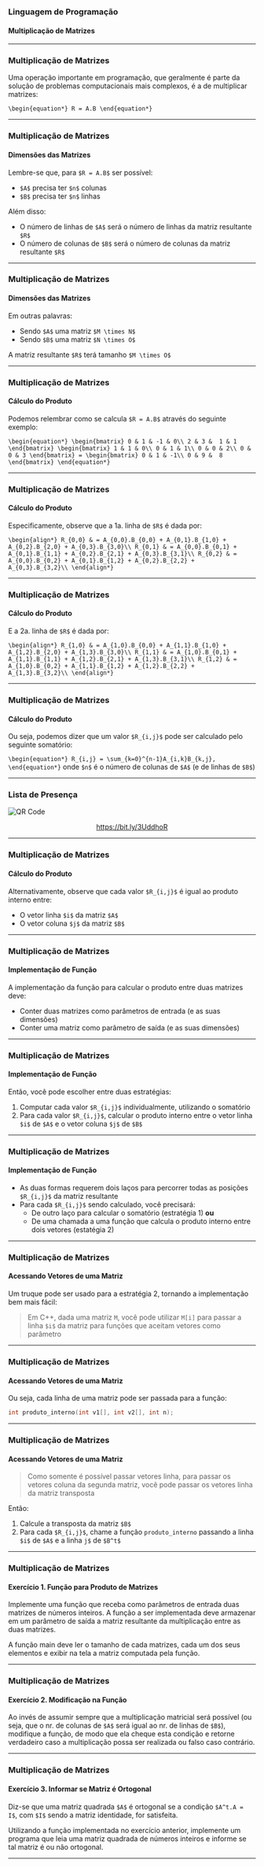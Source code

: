 ### Linguagem de Programação
#### Multiplicação de Matrizes
---

### Multiplicação de Matrizes

Uma operação importante em programação,
que geralmente é parte da solução de problemas computacionais
mais complexos, é a de multiplicar matrizes:

`
\begin{equation*}
    R = A.B
\end{equation*}
`

---

### Multiplicação de Matrizes
#### Dimensões das Matrizes

Lembre-se que, para `$R = A.B$` ser possível:

- `$A$` precisa ter `$n$` colunas
- `$B$` precisa ter `$n$` linhas

Além disso:

- O número de linhas de `$A$` será o número
  de linhas da matriz resultante `$R$`
- O número de colunas de `$B$` será o número
  de colunas da matriz resultante `$R$`

---

### Multiplicação de Matrizes
#### Dimensões das Matrizes

Em outras palavras:

- Sendo `$A$` uma matriz `$M \times N$`
- Sendo `$B$` uma matriz `$N \times O$`

A matriz resultante `$R$` terá tamanho `$M \times O$`

---

### Multiplicação de Matrizes
#### Cálculo do Produto

Podemos relembrar como se calcula `$R = A.B$`
através do seguinte exemplo:

`
\begin{equation*}
    \begin{bmatrix}
    0 & 1 & -1 & 0\\
    2 & 3 &  1 & 1
    \end{bmatrix}
    \begin{bmatrix}
    1 & 1 & 0\\
    0 & 1 & 1\\
    0 & 0 & 2\\
    0 & 0 & 3
    \end{bmatrix}
    =
    \begin{bmatrix}
    0 & 1 & -1\\
    0 & 9 &  8
    \end{bmatrix}
\end{equation*}
`

---

### Multiplicação de Matrizes
#### Cálculo do Produto

Especificamente, observe que a 1a. linha
de `$R$` é dada por: 

`
\begin{align*}
R_{0,0} & = A_{0,0}.B_{0,0} + A_{0,1}.B_{1,0} + A_{0,2}.B_{2,0} + A_{0,3}.B_{3,0}\\
R_{0,1} & = A_{0,0}.B_{0,1} + A_{0,1}.B_{1,1} + A_{0,2}.B_{2,1} + A_{0,3}.B_{3,1}\\
R_{0,2} & = A_{0,0}.B_{0,2} + A_{0,1}.B_{1,2} + A_{0,2}.B_{2,2} + A_{0,3}.B_{3,2}\\
\end{align*}
`

---

### Multiplicação de Matrizes
#### Cálculo do Produto

E a 2a. linha de `$R$` é dada por: 

`
\begin{align*}
R_{1,0} & = A_{1,0}.B_{0,0} + A_{1,1}.B_{1,0} + A_{1,2}.B_{2,0} + A_{1,3}.B_{3,0}\\
R_{1,1} & = A_{1,0}.B_{0,1} + A_{1,1}.B_{1,1} + A_{1,2}.B_{2,1} + A_{1,3}.B_{3,1}\\
R_{1,2} & = A_{1,0}.B_{0,2} + A_{1,1}.B_{1,2} + A_{1,2}.B_{2,2} + A_{1,3}.B_{3,2}\\
\end{align*}
`

---

### Multiplicação de Matrizes
#### Cálculo do Produto

Ou seja, podemos dizer que um valor `$R_{i,j}$`
pode ser calculado pelo seguinte somatório:

`
\begin{equation*}
    R_{i,j} = \sum_{k=0}^{n-1}A_{i,k}B_{k,j},
\end{equation*}
`
onde `$n$` é o número de colunas de `$A$` (e de linhas
de `$B$`)

---

### Lista de Presença

<img src="https://chart.apis.google.com/chart?cht=qr&chs=300x300&chld=L%7C1&chl=https%3A%2F%2Fbit.ly%2F3UddhoR" alt="QR Code" border="0" />

<a href="https://bit.ly/3UddhoR"><p style="text-align:center;">https://bit.ly/3UddhoR</p></a>

---

### Multiplicação de Matrizes
#### Cálculo do Produto

Alternativamente, observe que cada valor `$R_{i,j}$`
é igual ao produto interno entre:

- O vetor linha `$i$` da matriz `$A$`
- O vetor coluna `$j$` da matriz `$B$`

---

### Multiplicação de Matrizes
#### Implementação de Função

A implementação da função para calcular o produto
entre duas matrizes deve:

- Conter duas matrizes como parâmetros de entrada (e as suas dimensões)
- Conter uma matriz como parâmetro de saída (e as suas dimensões)

---

### Multiplicação de Matrizes
#### Implementação de Função

Então, você pode escolher entre duas estratégias:

1. Computar cada valor `$R_{i,j}$` individualmente, utilizando o somatório
2. Para cada valor `$R_{i,j}$`, calcular o produto interno
   entre o vetor linha `$i$` de `$A$` e o vetor coluna `$j$` de `$B$`

---

### Multiplicação de Matrizes
#### Implementação de Função

- As duas formas requerem dois laços para percorrer todas
  as posições `$R_{i,j}$` da matriz resultante
- Para cada `$R_{i,j}$` sendo calculado, você precisará:
    - De outro laço para calcular o somatório (estratégia 1) **ou**
    - De uma chamada a uma função que calcula o produto interno
      entre dois vetores (estatégia 2)

---

### Multiplicação de Matrizes
#### Acessando Vetores de uma Matriz

Um truque pode ser usado para a estratégia 2, tornando
a implementação bem mais fácil:

> Em C++, dada uma matriz `M`, você pode
> utilizar `M[i]` para passar a linha `$i$`
> da matriz para funções que aceitam vetores
> como parâmetro

---

### Multiplicação de Matrizes
#### Acessando Vetores de uma Matriz

Ou seja, cada linha de uma matriz pode
ser passada para a função:

```C++
int produto_interno(int v1[], int v2[], int n);
```

---

### Multiplicação de Matrizes
#### Acessando Vetores de uma Matriz

> Como somente é possível passar vetores linha,
> para passar os vetores coluna da segunda
> matriz, você pode passar os vetores linha da matriz
> transposta

Então:
1. Calcule a transposta da matriz `$B$`
2. Para cada `$R_{i,j}$`, chame a função `produto_interno`
   passando a linha `$i$` de `$A$` e a linha `j$` de `$B^t$`

---

### Multiplicação de Matrizes
#### Exercício 1. Função para Produto de Matrizes

Implemente uma função que receba como parâmetros de entrada duas matrizes de
números inteiros.
A função a ser implementada deve armazenar em um parâmetro de saída a matriz
resultante da multiplicação entre as duas matrizes.

A função main deve ler o tamanho de cada matrizes, cada um dos seus elementos
e exibir na tela a matriz computada pela função.

---

### Multiplicação de Matrizes
#### Exercício 2. Modificação na Função

Ao invés de assumir sempre que a multiplicação
matricial será possível (ou seja, que o nr. de colunas
de `$A$` será igual ao nr. de linhas de `$B$`), modifique
a função, de modo que ela cheque esta condição e retorne
verdadeiro caso a multiplicação possa ser realizada ou
falso caso contrário.

---

### Multiplicação de Matrizes
#### Exercício 3. Informar se Matriz é Ortogonal

Diz-se que uma matriz quadrada `$A$` é ortogonal
se a condição `$A^t.A = I$`, com `$I$` sendo a matriz
identidade, for satisfeita.

Utilizando a função implementada no exercício anterior,
implemente um programa que leia uma matriz quadrada de números
inteiros e informe se tal matriz é ou não ortogonal.

---
